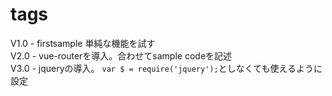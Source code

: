# tags  

V1.0 - firstsample 単純な機能を試す  
V2.0 - vue-routerを導入。合わせてsample codeを記述  
V3.0 - jqueryの導入。 `var $ = require('jquery');`としなくても使えるように設定   
